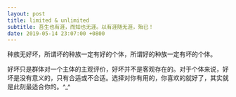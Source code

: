 ```yaml
---
layout: post
title: limited & unlimited
subtitle: 吾生也有涯，而知也无涯。以有涯随无涯，殆已！
date: 2019-05-14 23:07:00 +0800
---
```

种族无好坏，所谓坏的种族一定有好的个体，所谓好的种族一定有坏的个体。

好坏只是群体对一个主体的主观评价，好坏并不是客观存在的。对于个体来说，好坏是没有意义的，只有合适或不合适。选择对你有用的，你喜欢的就好了，其实就是此刻最适合你的。^_^